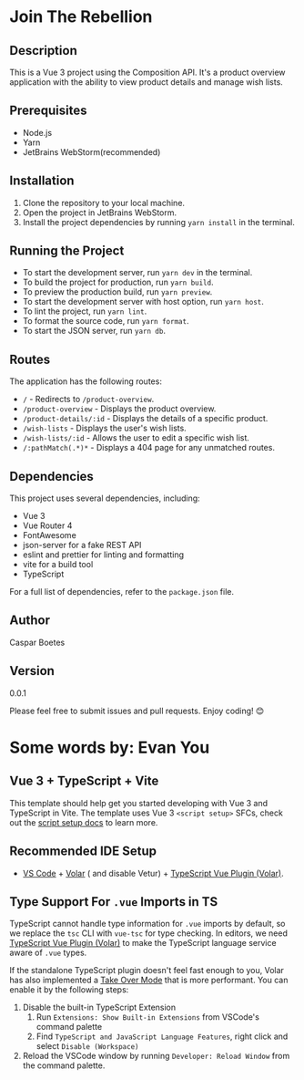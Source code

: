 # Join The Rebellion

## Description

This is a Vue 3 project using the Composition API. It's a product overview application with the ability to view product
details and manage wish lists.

## Prerequisites

- Node.js
- Yarn
- JetBrains WebStorm(recommended)

## Installation

1. Clone the repository to your local machine.
2. Open the project in JetBrains WebStorm.
3. Install the project dependencies by running `yarn install` in the terminal.

## Running the Project

- To start the development server, run `yarn dev` in the terminal.
- To build the project for production, run `yarn build`.
- To preview the production build, run `yarn preview`.
- To start the development server with host option, run `yarn host`.
- To lint the project, run `yarn lint`.
- To format the source code, run `yarn format`.
- To start the JSON server, run `yarn db`.

## Routes

The application has the following routes:

- `/` - Redirects to `/product-overview`.
- `/product-overview` - Displays the product overview.
- `/product-details/:id` - Displays the details of a specific product.
- `/wish-lists` - Displays the user's wish lists.
- `/wish-lists/:id` - Allows the user to edit a specific wish list.
- `/:pathMatch(.*)*` - Displays a 404 page for any unmatched routes.

## Dependencies

This project uses several dependencies, including:

- Vue 3
- Vue Router 4
- FontAwesome
- json-server for a fake REST API
- eslint and prettier for linting and formatting
- vite for a build tool
- TypeScript

For a full list of dependencies, refer to the `package.json` file.

## Author

Caspar Boetes

## Version

0.0.1

Please feel free to submit issues and pull requests. Enjoy coding! 😊

# Some words by: Evan You

## Vue 3 + TypeScript + Vite

This template should help get you started developing with Vue 3 and TypeScript in Vite. The template uses Vue
3 `<script setup>` SFCs, check out
the [script setup docs](https://v3.vuejs.org/api/sfc-script-setup.html#sfc-script-setup) to learn more.

## Recommended IDE Setup

- [VS Code](https://code.visualstudio.com/) + [Volar](https://marketplace.visualstudio.com/items?itemName=Vue.volar) (
  and disable
  Vetur) + [TypeScript Vue Plugin (Volar)](https://marketplace.visualstudio.com/items?itemName=Vue.vscode-typescript-vue-plugin).

## Type Support For `.vue` Imports in TS

TypeScript cannot handle type information for `.vue` imports by default, so we replace the `tsc` CLI with `vue-tsc` for
type checking. In editors, we
need [TypeScript Vue Plugin (Volar)](https://marketplace.visualstudio.com/items?itemName=Vue.vscode-typescript-vue-plugin)
to make the TypeScript language service aware of `.vue` types.

If the standalone TypeScript plugin doesn't feel fast enough to you, Volar has also implemented
a [Take Over Mode](https://github.com/johnsoncodehk/volar/discussions/471#discussioncomment-1361669) that is more
performant. You can enable it by the following steps:

1. Disable the built-in TypeScript Extension
    1. Run `Extensions: Show Built-in Extensions` from VSCode's command palette
    2. Find `TypeScript and JavaScript Language Features`, right click and select `Disable (Workspace)`
2. Reload the VSCode window by running `Developer: Reload Window` from the command palette.
